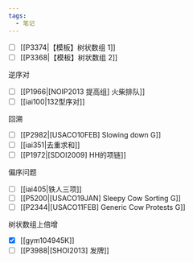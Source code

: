 ```yaml
---
tags:
  - 笔记
---
```

- [ ] [[P3374|【模板】树状数组 1]]
- [ ] [[P3368|【模板】树状数组 2]]

逆序对
- [ ] [[P1966|[NOIP2013 提高组] 火柴排队]]
- [ ] [[iai100|132型序对]]

回溯
- [ ] [[P2982|[USACO10FEB] Slowing down G]]
- [ ] [[iai351|去重求和]]
- [ ] [[P1972|[SDOI2009] HH的项链]]

偏序问题
- [ ] [[iai405|铁人三项]]
- [ ] [[P5200|[USACO19JAN] Sleepy Cow Sorting G]]
- [ ] [[P2344|[USACO11FEB] Generic Cow Protests G]]

树状数组上倍增
- [x] [[gym104945K]]
- [ ] [[P3988|[SHOI2013] 发牌]]
